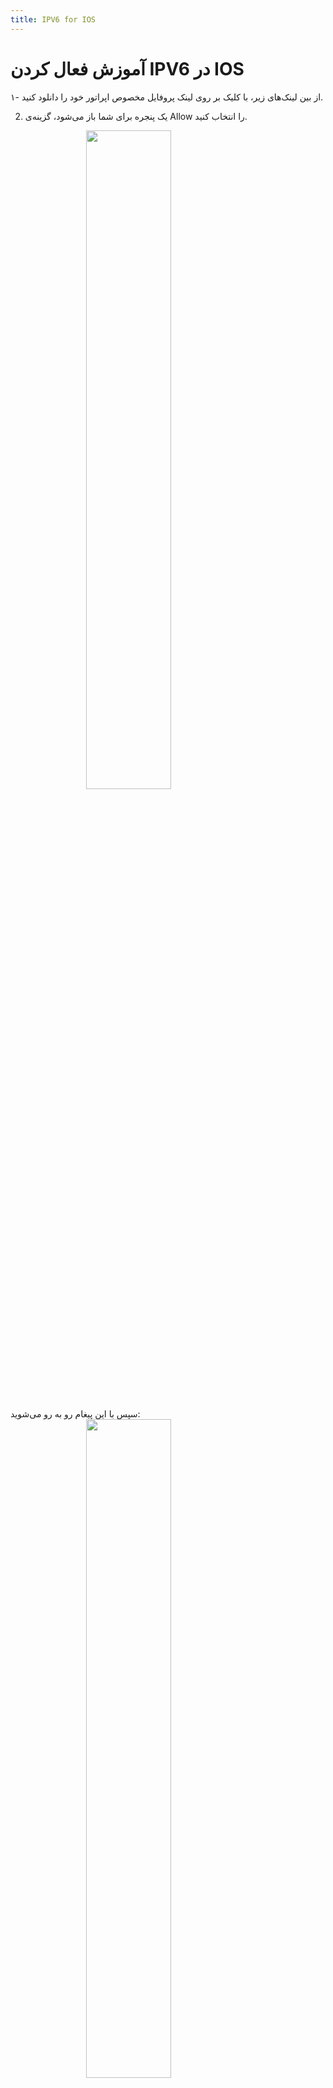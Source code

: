 ```yaml
---
title: IPV6 for IOS
---
```


# آموزش فعال کردن IPV6 در IOS

۱- از بین لینک‌های زیر، با کلیک بر روی لینک پروفایل مخصوص اپراتور خود را دانلود کنید.

2. یک پنجره برای شما باز می‌شود، گزینه‌ی Allow را انتخاب کنید.

<img src="https://github.com/VPNHELP/vpnhelp.github.io/assets/129318294/16ec025f-d703-4cda-adb2-a20e20b5abe4"
     style="display:block;float:none;margin-left:auto;margin-right:auto;width:52%">
<br>
سپس با این پیغام رو به رو می‌شوید:
<img src="https://github.com/VPNHELP/vpnhelp.github.io/assets/129318294/2220de0f-e914-480c-9530-36c34f902b15"
     style="display:block;float:none;margin-left:auto;margin-right:auto;width:52%">
<br>

4. اکنون به Settings(تنظیمات) گوشی رفته و سپس گزینه‌ی Profile Downloaded رو انتخاب کنید.
<img src="https://github.com/VPNHELP/vpnhelp.github.io/assets/129318294/cd211913-7139-417d-aef0-9516bf8240ed"
     style="display:block;float:none;margin-left:auto;margin-right:auto;width:52%">
<br>

<img src="https://github.com/VPNHELP/vpnhelp.github.io/assets/129318294/cdbcfc4b-5bb0-45f8-9b5c-a70fa505bb0c"
     style="display:block;float:none;margin-left:auto;margin-right:auto;width:52%">
<br>



توجه کنید:

موقع  آپدیت کردن سرور ها، فیلترشکن روشن دیگه ایی نداشته باشید.

